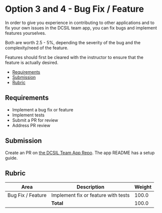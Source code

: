 # Option 3 and 4 - Bug Fix / Feature

In order to give you experience in contributing to other applications and to fix your own issues in the DCSIL team app, you can fix bugs and implement features yourselves.

Both are worth 2.5 - 5%, depending the severity of the bug and the complexity/need of the feature.

Features should first be cleared with the instructor to ensure that the feature is actually desired.

- [Requirements](#requirements)
- [Submission](#submission)
- [Rubric](#rubric)

## Requirements

- Implement a bug fix or feature
- Implement tests
- Submit a PR for review
- Address PR review

## Submission

Create an PR on [the DCSIL Team App Repo](https://github.com/dcsil/team_app). The app README has a setup guide. 

## Rubric
 
| Area | Description| Weight |
| --- | --- | --- |
| Bug Fix / Feature | Implement fix or feature with tests | 100.0 |
| | **Total** | 100.0 |
